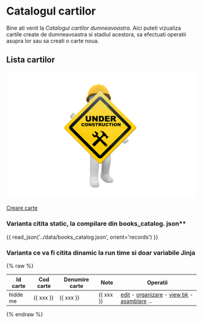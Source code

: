 <!-- #NOTE

    * page dedicated for books catalog

    * for Jinja fields processable @ server-side use `{% raw %} ... {% endraw %}` construction to remain in resulted HTML afer 1st compilation with mkdocs

 -->


# Catalogul cartilor

Bine ati venit la *Catalogul cartilor dumneavoastra*. Aici puteti vizualiza cartile create de dumneavoastra si stadiul acestora, sa efectuati operatii asupra lor sau sa creati o carte noua.




## Lista cartilor

![wip page](../pictures/under_maintenance.png) <!--#FIXME drop me when finish -->


<!-- -#TODO plan for this page

* [ ] @1st compile use `PysonDB` cmd line to cvt `.../books_catalog.json` to `csv` to have an initial dataset
* [ ] JS to request `bcat` data
* [x] table with all books
* [ ] hidden col with book ID
* [ ] opers on each line
* [x] global NEW book button
* [ ] for opers use small icons

---(page plan) -->





[Creare carte](newb/) <!--  buton ce trebyyie sa fie inainte de tabel cu lista carti -->




<!--#TODO --- Pyodide code ---
    * should display books catalog data set in table
    * #NOTE attn the JSON with data is at server and should be get with a request to server `bcat`, ie something like `http://localhost:7111/bcat/get_books_catalog`
---(Pyodide code) --

```pyodide
import micropip

print("Installing cowsay...")
await micropip.install("cowsay")

print("done!") # this print will appear in D9M sequence in page, so right here ==> print HTML and draw table here

```


<!-- #NOTE does not help too much - is static execuyed only at mkdocs build compilation...
```python exec="on"
print("***Hello Python - See a random number here***")
import random
num = random.random()
print(num)
```
-->


### Varianta citita static, la compilare din books_catalog. json**

{{ read_json('../data/books_catalog.json', orient='records') }} <!--#NOTE current dire tory is bcat/ here so need go up 1 level to access data/ -->




### Varianta ce va fi citita dinamic la run time si doar variabile Jinja

{% raw %}

| Id carte | Cod carte | Denumire carte | Note       | Operatii |
| -------- | --------- | -------------- | ---------- | ------- |
| hidde me | {{ xxx }} | {{ xxx }}      | {{ xxx }}  | [edit](edtb/) - [organizare](orgm/) - [view bk](prvb/) - [asamblare](dplb/) ... |

{% endraw %}


